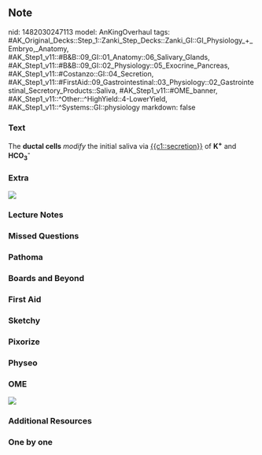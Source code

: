 ## Note
nid: 1482030247113
model: AnKingOverhaul
tags: #AK_Original_Decks::Step_1::Zanki_Step_Decks::Zanki_GI::GI_Physiology_+_Embryo,_Anatomy, #AK_Step1_v11::#B&B::09_GI::01_Anatomy::06_Salivary_Glands, #AK_Step1_v11::#B&B::09_GI::02_Physiology::05_Exocrine_Pancreas, #AK_Step1_v11::#Costanzo::GI::04_Secretion, #AK_Step1_v11::#FirstAid::09_Gastrointestinal::03_Physiology::02_Gastrointestinal_Secretory_Products::Saliva, #AK_Step1_v11::#OME_banner, #AK_Step1_v11::^Other::^HighYield::4-LowerYield, #AK_Step1_v11::^Systems::GI::physiology
markdown: false

### Text
<div>
  The <b>ductal cells</b> <i>modify</i> the initial saliva via
  <u>{{c1::secretion}}</u> of <b>K<sup>+</sup></b> and
  <b>HCO<sub>3</sub><sup>-</sup></b>
</div>

### Extra
<img src="paste-89627377533096.jpg">

### Lecture Notes


### Missed Questions


### Pathoma


### Boards and Beyond


### First Aid


### Sketchy


### Pixorize


### Physeo


### OME
<div class="ome-widget">
  <a href="https://onlinemeded.org?ref=anki"><img src=
  "_OME_AnkiFlashcards_General_3.png"></a>
</div>

### Additional Resources


### One by one

